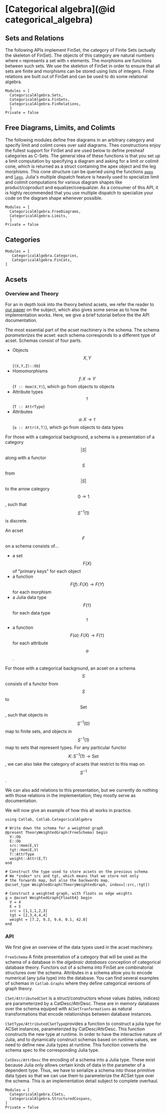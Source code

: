 # [Categorical algebra](@id categorical_algebra)

## Sets and Relations

The following APIs implement FinSet, the category of Finite Sets (actually the skeleton of FinSet). The objects of this category are natural numbers where `n` represents a set with `n` elements. The morphisms are functions between such sets. We use the skeleton of FinSet in order to ensure that all sets are finite and morphisms can be stored using lists of integers. Finite relations are built out of FinSet and can be used to do some relational algebra.

```@autodocs
Modules = [
  CategoricalAlgebra.Sets,
  CategoricalAlgebra.FinSets,
  CategoricalAlgebra.FinRelations,
  ]
Private = false
```

## Free Diagrams, Limits, and Colimts

The following modules define free diagrams in an arbitrary category and specify limit and colimt cones over said diagrams. Thes constructions enjoy the fullest support for FinSet and are used below to define presheaf categories as C-Sets. The general idea of these functions is that you set up a limit computation by specifying a diagram and asking for a limit or colimit cone, which is returned as a struct containing the apex object and the leg morphisms. This cone structure can be queried using the functions [`apex`](@ref) and [`legs`](@ref). Julia's multiple dispatch feature is heavily used to specialize limit and colimit computations for various diagram shapes like product/coproduct and equalizer/coequalizer. As a consumer of this API, it is highly recommended that you use multiple dispatch to specialize your code on the diagram shape whenever possible.

```@autodocs
Modules = [
  CategoricalAlgebra.FreeDiagrams,
  CategoricalAlgebra.Limits,
  ]
Private = false
```

## Categories

```@autodocs
Modules = [
   CategoricalAlgebra.Categories,
   CategoricalAlgebra.FinCats,
]
```

## Acsets

### Overview and Theory

For an in depth look into the theory behind acsets, we refer the reader to [our paper](https://arxiv.org/abs/2106.04703) on the subject, which also gives some sense as to how the implementation works. Here, we give a brief tutorial before the the API documentation.

The most essential part of the acset machinery is the schema. The schema *parameterizes* the acset: each schema corresponds to a different type of acset. Schemas consist of four parts.

- Objects $$X,Y$$ (`(X,Y,Z)::Ob`)
- Homomorphisms $$f \colon X \to Y$$ (`f :: Hom(X,Y)`), which go from objects to objects
- Attribute types $$\mathtt{T}$$ (`T :: AttrType`)
- Attributes $$a \colon X \to \mathtt{T}$$ (`a :: Attr(X,T)`), which go from objects to data types

For those with a categorical background, a schema is a presentation of a category $$|S|$$ along with a functor $$S$$ from $$|S|$$ to the arrow category $$0 \to 1$$, such that $$S^{-1}(1)$$ is discrete.

An acset $$F$$ on a schema consists of...

- a set $$F(X)$$ of "primary keys" for each object
- a function $$F(f) \colon F(X) \to F(Y)$$ for each morphism
- a Julia data type $$F(\mathtt{T})$$ for each data type $$\mathtt{T}$$
- a function $$F(a) \colon F(X) \to F(\mathtt{T})$$ for each attribute $$a$$.

For those with a categorical background, an acset on a schema $$S$$ consists of a functor from $$S$$ to $$\mathsf{Set}$$, such that objects in $$S^{-1}(0)$$ map to finite sets, and objects in $$S^{-1}(1)$$ map to sets that represent types. For any particular functor $$K \colon S^{-1}(1) \to \mathsf{Set}$$, we can also take the category of acsets that restrict to this map on $$S^{-1}$$.

We can also add relations to this presentation, but we currently do nothing with those relations in the implementation; they mostly serve as documentation.

We will now give an example of how this all works in practice.

```@example
using Catlab, Catlab.CategoricalAlgebra

# Write down the schema for a weighted graph
@present TheoryWeightedGraph(FreeSchema) begin
  V::Ob
  E::Ob
  src::Hom(E,V)
  tgt::Hom(E,V)
  T::AttrType
  weight::Attr(E,T)
end

# Construct the type used to store acsets on the previous schema
# We *index* src and tgt, which means that we store not only
# the forwards map, but also the backwards map.
@acset_type WeightedGraph(TheoryWeightedGraph, index=[:src,:tgt])

# Construct a weighted graph, with floats as edge weights
g = @acset WeightedGraph{Float64} begin
  V = 4
  E = 5
  src = [1,1,1,2,3]
  tgt = [2,3,4,4,4]
  weight = [7.2, 9.3, 9.4, 0.1, 42.0]
end
```

### API

We first give an overview of the data types used in the acset machinery.

`FreeSchema` A finite presentation of a category that will be used as the schema of a database in the *algebraic databases* conception of categorical database theory. Functors out of a schema into FinSet are combinatorial structures over the schema. Attributes in a schema allow you to encode numerical (any julia type) into the database. You can find several examples of schemas in `Catlab.Graphs` where they define categorical versions of graph theory.

`CSet/AttributedCSet` is a struct/constructors whose values (tables, indices) are parameterized by a CatDesc/AttrDesc. These are in memory databases over the schema equiped with `ACSetTranformations` as natural transformations that encode relationships between database instances.

`CSetType/AttributedCSetType`provides a function to construct a julia type for ACSet instances, parameterized by CatDesc/AttrDesc. This function constructs the new type at runtime. In order to have the interactive nature of Julia, and to dynamically construct schemas based on runtime values, we need to define new Julia types at runtime. This function converts the schema spec to the corresponding Julia type.

`CatDesc/AttrDesc` the encoding of a schema into a Julia type. These exist because Julia only allows certain kinds of data in the parameter of a dependent type. Thus, we have to serialize a schema into those primitive data types so that we can use them to parameterize the ACSet type over the schema. This is an implementation detail subject to complete overhaul.


```@autodocs
Modules = [
  CategoricalAlgebra.CSets,
  CategoricalAlgebra.StructuredCospans,
]
Private = false
```
